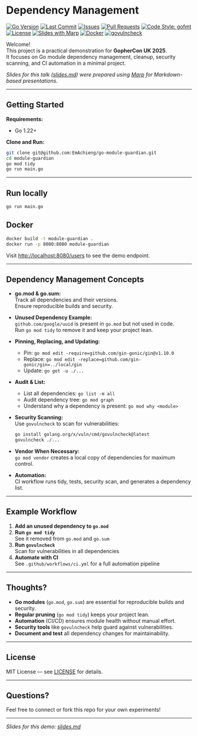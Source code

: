 # Dependency Management

[![Go Version](https://img.shields.io/github/go-mod/go-version/EmAchieng/module-guardian)](https://golang.org/doc/go1.22)
[![Last Commit](https://img.shields.io/github/last-commit/EmAchieng/module-guardian)](https://github.com/EmAchieng/module-guardian/commits)
[![Issues](https://img.shields.io/github/issues/EmAchieng/module-guardian)](https://github.com/EmAchieng/module-guardian/issues)
[![Pull Requests](https://img.shields.io/github/issues-pr/EmAchieng/module-guardian)](https://github.com/EmAchieng/module-guardian/pulls)
[![Code Style: gofmt](https://img.shields.io/badge/code%20style-gofmt-brightgreen.svg)](https://golang.org/doc/go1.22#gofmt)
[![License](https://img.shields.io/github/license/EmAchieng/module-guardian)](./LICENSE)
[![Slides with Marp](https://img.shields.io/badge/slides-marp-blue?logo=marp)](https://marp.app/)
[![Docker](https://img.shields.io/badge/docker-ready-blue?logo=docker)](https://www.docker.com/)
[![govulncheck](https://img.shields.io/badge/security-govulncheck-blue)](https://pkg.go.dev/golang.org/x/vuln/cmd/govulncheck)

Welcome!  
This project is a practical demonstration for **GopherCon UK 2025**.  
It focuses on Go module dependency management, cleanup, security scanning, and CI automation in a minimal project.

_Slides for this talk ([slides.md](./slides.md)) were prepared using [Marp](https://marp.app/) for Markdown-based presentations._

---

##  Getting Started

**Requirements:**  
- Go 1.22+

**Clone and Run:**
```sh
git clone git@github.com:EmAchieng/go-module-guardian.git
cd module-guardian
go mod tidy
go run main.go
```
---

## Run locally

```bash
go run main.go
```

## Docker

```bash
docker build -t module-guardian .
docker run -p 8080:8080 module-guardian
```
Visit [http://localhost:8080/users](http://localhost:8080/users) to see the demo endpoint.

---

## Dependency Management Concepts

- **go.mod & go.sum:**  
  Track all dependencies and their versions.  
  Ensure reproducible builds and security.

- **Unused Dependency Example:**  
  `github.com/google/uuid` is present in `go.mod` but not used in code.  
  Run `go mod tidy` to remove it and keep your project lean.

- **Pinning, Replacing, and Updating:**  
  - Pin: `go mod edit -require=github.com/gin-gonic/gin@v1.10.0`
  - Replace: `go mod edit -replace=github.com/gin-gonic/gin=../local/gin`
  - Update: `go get -u ./...`

- **Audit & List:**  
  - List all dependencies: `go list -m all`
  - Audit dependency tree: `go mod graph`
  - Understand why a dependency is present: `go mod why <module>`

- **Security Scanning:**  
  Use `govulncheck` to scan for vulnerabilities:
  ```sh
  go install golang.org/x/vuln/cmd/govulncheck@latest
  govulncheck ./...
  ```

- **Vendor When Necessary:**  
  `go mod vendor` creates a local copy of dependencies for maximum control.

- **Automation:**  
  CI workflow runs tidy, tests, security scan, and generates a dependency list.

---

## Example Workflow

1. **Add an unused dependency to `go.mod`**
2. **Run `go mod tidy`**  
   See it removed from `go.mod` and `go.sum`
3. **Run `govulncheck`**  
   Scan for vulnerabilities in all dependencies
4. **Automate with CI**  
   See `.github/workflows/ci.yml` for a full automation pipeline

---

## Thoughts?

- **Go modules** (`go.mod`, `go.sum`) are essential for reproducible builds and security.
- **Regular pruning** (`go mod tidy`) keeps your project lean.
- **Automation** (CI/CD) ensures module health without manual effort.
- **Security tools** like `govulncheck` help guard against vulnerabilities.
- **Document and test** all dependency changes for maintainability.

---

## License

MIT License — see [LICENSE](LICENSE) for details.

---

##  Questions?

Feel free to connect or fork this repo for your own experiments!

---

_Slides for this demo: [slides.md](./slides.md)_